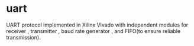 # uart
UART protocol implemented in Xilinx Vivado with independent modules for receiver , transmitter , baud rate generator , and FIFO(to ensure reliable transmission).
